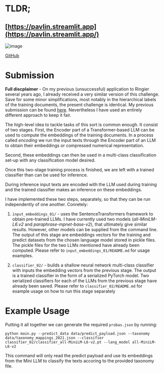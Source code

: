 # TLDR;

## [https://pavlin.streamlit.app](https://pavlin.streamlit.app/)


![image](https://github.com/pmavrodiev/ringier/assets/1107931/cf03066c-77e1-48bb-8b07-08277a88867d)

[GitHub](https://github.com/pmavrodiev/streamlit-example/)


# Submission

**Full discplaimer** - On my previous (unsuccessful) application to Ringier several years ago, I already received a very similar version of this challenge. Save for some minor simplifications, most notably in the hierarchical labels of the training documents, the present challenge is identical.
My previous submission can be found [here](https://colab.research.google.com/drive/1cD93kx3nNn_bFBZlIUAoNDF_-0S6EGnt?usp=sharing#scrollTo=LaxaUvAN2wn7). Nevertheless I have used an entirely different approach to keep it fair.

The high-level idea to tackle tasks of this sort is common enough. It consist of two stages. First, the Encoder part of a Transformer-based LLM can be used to compute the embeddings of the training documents. 
In a process called *encoding* we run the input texts through the Encoder part of an LLM to obtain their embeddings or compressed numerical representation.

Second, these embeddings can then be used in a multi-class classification set-up with any classification model desired.

Once this two-stage training process is finished, we are left with a trained classifier than can be used for inference.

During inference input texts are encoded with the LLM used during training and the trained classifier makes an inference on these embeddings.

I have implemented these two steps, separately, so that they can be run independently of one another. Conretely:

1. `input_embeddings_01/` - uses the SentenceTransformers framework to obtain pre-trained LLMs. I have currently used two models (*all-MiniLM-L6.v2* and *paraphrase-mpnet-base-v2*), that ultimately give similar results. However, other models can be supplied from the command line. The output of this stage are embeddings vectors for the training and predict datasets from the chosen language model stored in pickle files. The pickle files for the two LLMs mentioned have already been computed. Please refer to  `input_embeddings_01/README.md` for usage examples.
   
2. `classifier_02/` - builds a shallow neural network multi-class classifier with inputs the embedding vectors from the previous stage. The output is a trained classifier in the form of a serialized PyTorch model. Two serialized classifiers for each of the LLMs from the previous stage have already been saved. Please refer to `classifier_02/README.md`  for example usage on how to run this stage separately


# Example Usage

Putting it all together we can generate the required `probas.json` by running:

```
python main.py --predict_data data/predict_payload.json --taxonomy data/taxonomy_mappings_2021.json --classifier classifier_02/classifier_all-MiniLM-L6-v2.pt --lang_model all-MiniLM-L6-v2
```

This command will only read the predict payload and use its embeddings from the Mini LLM to classify the texts accoring to the provided taxonomy file.
